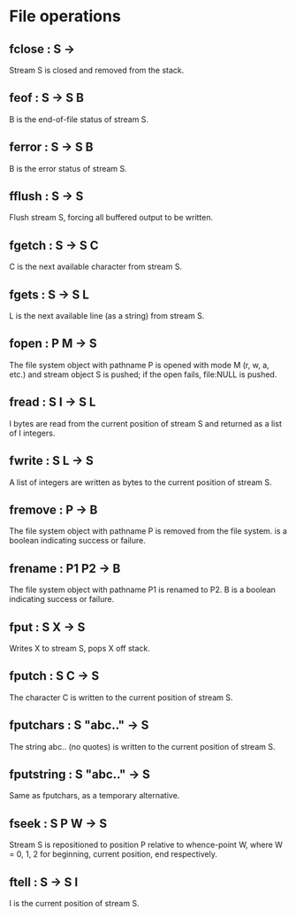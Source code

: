 
# File operations

## fclose      :  S  ->  
Stream S is closed and removed from the stack.

## feof      :  S  ->  S B
B is the end-of-file status of stream S.

## ferror      :  S  ->  S B
B is the error status of stream S.

## fflush      :  S  ->  S
Flush stream S, forcing all buffered output to be written.

## fgetch      :  S  ->  S C
C is the next available character from stream S.

## fgets      :  S  ->  S L
L is the next available line (as a string) from stream S.

## fopen      :  P M  ->  S
The file system object with pathname P is opened with mode M (r, w, a, etc.)
and stream object S is pushed; if the open fails, file:NULL is pushed.

## fread      :  S I  ->  S L
I bytes are read from the current position of stream S
and returned as a list of I integers.

## fwrite      :  S L  ->  S
A list of integers are written as bytes to the current position of stream S.

## fremove      :  P  ->  B
The file system object with pathname P is removed from the file system.
 is a boolean indicating success or failure.

## frename      :  P1 P2  ->  B
The file system object with pathname P1 is renamed to P2.
B is a boolean indicating success or failure.

## fput      :  S X  ->  S
Writes X to stream S, pops X off stack.

## fputch      :  S C  ->  S
The character C is written to the current position of stream S.

## fputchars      :  S "abc.."  ->  S
The string abc.. (no quotes) is written to the current position of stream S.

## fputstring      :  S "abc.."  ->  S
Same as fputchars, as a temporary alternative.

## fseek      :  S P W  ->  S
Stream S is repositioned to position P relative to whence-point W,
where W = 0, 1, 2 for beginning, current position, end respectively.

## ftell      :  S  ->  S I
I is the current position of stream S.
